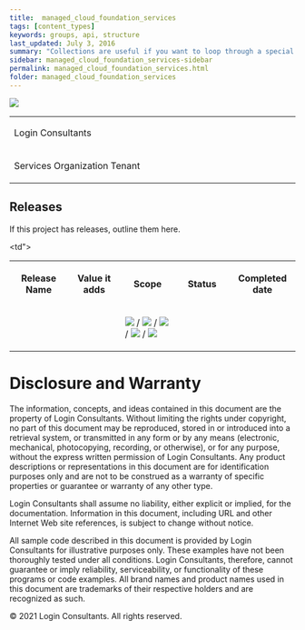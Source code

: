 ```yaml
---
title:  managed_cloud_foundation_services
tags: [content_types]
keywords: groups, api, structure
last_updated: July 3, 2016
summary: "Collections are useful if you want to loop through a special folder of pages that you make available in a content API. You could also use collections if you have a set of articles that you want to treat differently from the other content, with a different layout or format."
sidebar: managed_cloud_foundation_services-sidebar
permalink: managed_cloud_foundation_services.html
folder: managed_cloud_foundation_services
---
```


![](View%20Source_files/macro.png)

<table data-layout="default" ac:local-id="4d557707-1282-4a7b-9a2c-8bf5339221f7" class="confluenceTable"><colgroup><col style="width: 680.0px;"></colgroup>

<tbody>

<tr>

<td class="confluenceTd">

Login Consultants

</td>

</tr>

<tr>

<td class="confluenceTd">

Services Organization Tenant

</td>

</tr>

</tbody>

</table>

## Releases

<span class="text-placeholder">If this project has releases, outline them here.</span>

<table data-layout="default" ac:local-id="137ba16f-6c22-43b7-a9f1-3d156746d4e7" class="confluenceTable"><colgroup><col style="width: 136.0px;"><col style="width: 136.0px;"><col style="width: 136.0px;"><col style="width: 136.0px;"><col style="width: 136.0px;"></colgroup>

<tbody>

<tr>

<th class="confluenceTh">

**Release Name**

</th>

<th class="confluenceTh">

**Value it adds**

</th>

<th class="confluenceTh">

**Scope**

</th>

<th class="confluenceTh">

**Status**

</th>

<th class="confluenceTh">

**Completed date**

</th>

</tr>

<tr>

<td></td>

<td></td>

<td"></td>

<td>

![](View%20Source_files/placeholder.png) / ![](View%20Source_files/placeholder_004.png) / ![](View%20Source_files/placeholder_002.png) / ![](View%20Source_files/placeholder_005.png) / ![](View%20Source_files/placeholder_003.png)

</td>

<td></td>

</tr>

</tbody>

</table>

# Disclosure and Warranty

The information, concepts, and ideas contained in this document are the property of Login Consultants. Without limiting the rights under copyright, no part of this document may be reproduced, stored in or introduced into a retrieval system, or transmitted in any form or by any means (electronic, mechanical, photocopying, recording, or otherwise), or for any purpose, without the express written permission of Login Consultants. Any product descriptions or representations in this document are for identification purposes only and are not to be construed as a warranty of specific properties or guarantee or warranty of any other type.

Login Consultants shall assume no liability, either explicit or implied, for the documentation. Information in this document, including URL and other Internet Web site references, is subject to change without notice.

All sample code described in this document is provided by Login Consultants for illustrative purposes only. These examples have not been thoroughly tested under all conditions. Login Consultants, therefore, cannot guarantee or imply reliability, serviceability, or functionality of these programs or code examples. All brand names and product names used in this document are trademarks of their respective holders and are recognized as such.

© 2021 Login Consultants. All rights reserved.
